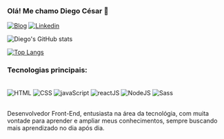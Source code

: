 ### Olá! Me chamo Diego César 👋

[![Blog](https://img.shields.io/website-up-down-green-red/http/monip.org.svg)]()
[![Linkedin](https://img.shields.io/badge/LinkedIn-0077B5?style=for-the-badge&logo=linkedin&logoColor=white)](https://www.linkedin.com/in/diego-c%C3%A9sar-497002272/)


![Diego's GitHub stats](https://github-readme-stats.vercel.app/api?username=DiegoCzarr&show_icons=true&theme=tokyonight)

[![Top Langs](https://github-readme-stats.vercel.app/api/top-langs/?username=DiegoCzarr)](https://github.com/DiegoCzarr/github-readme-stats)
### Tecnologias principais:

<div style="display: incline_block"><br/>
    <img align="center" alt="HTML" src="https://img.shields.io/badge/HTML-239120?style=for-the-badge&logo=html5&logoColor=white" />
    <img align="center" alt="CSS" src="https://img.shields.io/badge/CSS-239120?&style=for-the-badge&logo=css3&logoColor=white" />
    <img align="center" alt="javaScript" src="https://img.shields.io/badge/JavaScript-F7DF1E?style=for-the-badge&logo=javascript&logoColor=black" />
    <img align="center" alt="reactJS" src="https://img.shields.io/badge/React-20232A?style=for-the-badge&logo=react&logoColor=61DAFB" />
    <img align="center" alt="NodeJS" src="https://img.shields.io/badge/Node.js-43853D?style=for-the-badge&logo=node.js&logoColor=white" />
    <img align="center" alt="Sass" src="https://img.shields.io/badge/Sass-CC6699?style=for-the-badge&logo=sass&logoColor=white" />

</div></br>

Desenvolvedor Front-End, entusiasta na área da tecnológia, com muita vontade para aprender e ampliar meus conhecimentos, sempre buscando mais aprendizado no dia após dia.

